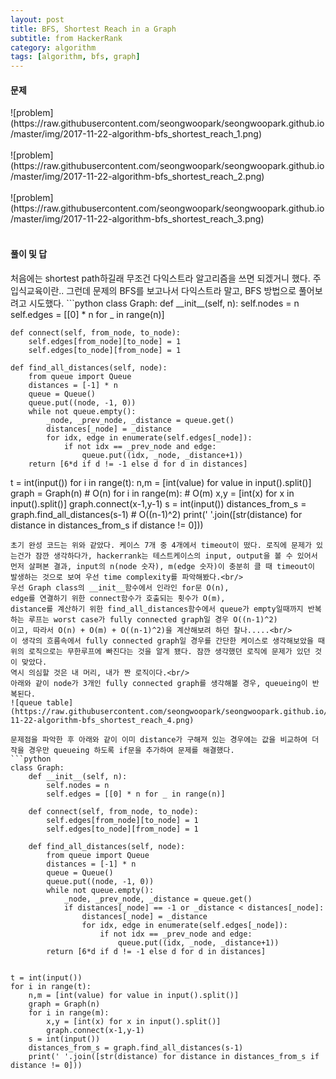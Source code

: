 ```yaml
---
layout: post
title: BFS, Shortest Reach in a Graph
subtitle: from HackerRank
category: algorithm
tags: [algorithm, bfs, graph]
---
```

<h4>문제</h4>
![problem](https://raw.githubusercontent.com/seongwoopark/seongwoopark.github.io/master/img/2017-11-22-algorithm-bfs_shortest_reach_1.png)<br/><br/>
![problem](https://raw.githubusercontent.com/seongwoopark/seongwoopark.github.io/master/img/2017-11-22-algorithm-bfs_shortest_reach_2.png)<br/><br/>
![problem](https://raw.githubusercontent.com/seongwoopark/seongwoopark.github.io/master/img/2017-11-22-algorithm-bfs_shortest_reach_3.png)<br/><br/>

<h4>풀이 및 답</h4>
처음에는 shortest path하길래 무조건 다익스트라 알고리즘을 쓰면 되겠거니 했다. 주입식교육이란.. 그런데 문제의 BFS를 보고나서 다익스트라 말고, BFS 방법으로
풀어보려고 시도했다.
```python
class Graph:
    def __init__(self, n):
        self.nodes = n
        self.edges = [[0] * n for _ in range(n)]

    def connect(self, from_node, to_node):
        self.edges[from_node][to_node] = 1
        self.edges[to_node][from_node] = 1

    def find_all_distances(self, node):
        from queue import Queue
        distances = [-1] * n
        queue = Queue()
        queue.put((node, -1, 0))
        while not queue.empty():
            _node, _prev_node, _distance = queue.get()
            distances[_node] = _distance
            for idx, edge in enumerate(self.edges[_node]):
                if not idx == _prev_node and edge:
                    queue.put((idx, _node, _distance+1))
        return [6*d if d != -1 else d for d in distances]


t = int(input())
for i in range(t):
    n,m = [int(value) for value in input().split()]
    graph = Graph(n)    # O(n)
    for i in range(m):  # O(m)
        x,y = [int(x) for x in input().split()]
        graph.connect(x-1,y-1)
    s = int(input())
    distances_from_s = graph.find_all_distances(s-1)    # O((n-1)^2)
    print(' '.join([str(distance) for distance in distances_from_s if distance != 0]))
```
초기 완성 코드는 위와 같았다. 케이스 7개 중 4개에서 timeout이 떴다. 로직에 문제가 있는건가 잠깐 생각하다가, hackerrank는 테스트케이스의 input, output을 볼 수 있어서
먼저 살펴본 결과, input의 n(node 숫자), m(edge 숫자)이 충분히 클 때 timeout이 발생하는 것으로 보여 우선 time complexity를 파악해봤다.<br/>
우선 Graph class의 __init__함수에서 인라인 for문 O(n), 
edge를 연결하기 위한 connect함수가 호출되는 횟수가 O(m), 
distance를 계산하기 위한 find_all_distances함수에서 queue가 empty일때까지 반복하는 루프는 worst case가 fully connected graph일 경우 O((n-1)^2)
이고, 따라서 O(n) + O(m) + O((n-1)^2)을 계산해보려 하던 찰나.....<br/>
이 생각의 흐름속에서 fully connected graph일 경우를 간단한 케이스로 생각해보았을 때 위의 로직으로는 무한루프에 빠진다는 것을 알게 됐다. 잠깐 생각했던 로직에 문제가 있던 것이 맞았다.
역시 의심할 것은 내 머리, 내가 짠 로직이다.<br/>
아래와 같이 node가 3개인 fully connected graph를 생각해볼 경우, queueing이 반복된다.
![queue table](https://raw.githubusercontent.com/seongwoopark/seongwoopark.github.io/master/img/2017-11-22-algorithm-bfs_shortest_reach_4.png)

문제점을 파악한 후 아래와 같이 이미 distance가 구해져 있는 경우에는 값을 비교하여 더 작을 경우만 queueing 하도록 if문을 추가하여 문제를 해결했다.  
```python
class Graph:
    def __init__(self, n):
        self.nodes = n
        self.edges = [[0] * n for _ in range(n)]

    def connect(self, from_node, to_node):
        self.edges[from_node][to_node] = 1
        self.edges[to_node][from_node] = 1

    def find_all_distances(self, node):
        from queue import Queue
        distances = [-1] * n
        queue = Queue()
        queue.put((node, -1, 0))
        while not queue.empty():
            _node, _prev_node, _distance = queue.get()
            if distances[_node] == -1 or _distance < distances[_node]:
                distances[_node] = _distance
                for idx, edge in enumerate(self.edges[_node]):
                    if not idx == _prev_node and edge:
                        queue.put((idx, _node, _distance+1))
        return [6*d if d != -1 else d for d in distances]


t = int(input())
for i in range(t):
    n,m = [int(value) for value in input().split()]
    graph = Graph(n)
    for i in range(m):
        x,y = [int(x) for x in input().split()]
        graph.connect(x-1,y-1)
    s = int(input())
    distances_from_s = graph.find_all_distances(s-1)
    print(' '.join([str(distance) for distance in distances_from_s if distance != 0]))
```